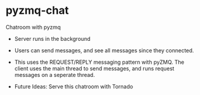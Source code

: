 # pyzmq-chat
Chatroom with pyzmq

* Server runs in the background

* Users can send messages, and see all messages since they connected.

* This uses the REQUEST/REPLY messaging pattern with pyZMQ. The client uses the main thread to send messages, and runs request messages on a seperate thread. 

* Future Ideas: Serve this chatroom with Tornado

